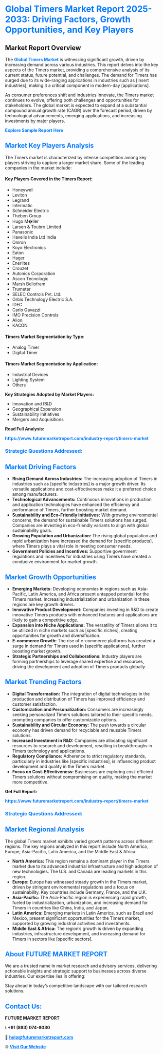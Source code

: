 <h1 style="color: #007BFF;">Global Timers Market Report 2025-2033: Driving Factors, Growth Opportunities, and Key Players</h1>

<section id="overview">
<h2>Market Report Overview</h2>
<p>The <a href="https://www.futuremarketreport.com/industry-report/timers-market" style="color: #007BFF; text-decoration: none;"><strong>Global Timers Market</strong></a> is witnessing significant growth, driven by increasing demand across various industries. This report delves into the key aspects of the Timers market, providing a comprehensive analysis of its current status, future potential, and challenges. The demand for Timers has surged due to its wide-ranging applications in industries such as [insert industries], making it a critical component in modern-day [applications].</p>
<p>As consumer preferences shift and industries innovate, the Timers market continues to evolve, offering both challenges and opportunities for stakeholders. The global market is expected to expand at a substantial compound annual growth rate (CAGR) over the forecast period, driven by technological advancements, emerging applications, and increasing investments by major players.</p>
</section>

<section id="overview">
<p><a href="https://www.futuremarketreport.com/request-sample/reportId=105422" style="color: #007BFF; text-decoration: none;"><strong>Explore Sample Report Here</strong></a></p>
</section>

<section id="key-players">
<h2 style="color: #007BFF;">Market Key Players Analysis</h2>
<p>The Timers market is characterized by intense competition among key players striving to capture a larger market share. Some of the leading companies in the market include:</p>
<h4>Key Players Covered in the Timers Report:</h4>
<ul><li>Honeywell</li><li>Leviton</li><li>Legrand</li><li>Intermatic</li><li>Schneider Electric</li><li>Theben Group</li><li>Hugo M�ller</li><li>Larsen &amp; Toubro Limited</li><li>Panasonic</li><li>Havells India Ltd India</li><li>Omron</li><li>Koyo Electronics</li><li>Eaton</li><li>Hager</li><li>Enerlites</li><li>Crouzet</li><li>Autonics Corporation</li><li>Ascon Tecnologic</li><li>Marsh Bellofram</li><li>Trumeter</li><li>SELEC Controls Pvt. Ltd.</li><li>Orbis Technology Electric S.A.</li><li>IDEC</li><li>Carlo Gavazzi</li><li>IMO Precision Controls</li><li>Alion</li><li>KACON</li></ul>
<h4>Timers Market Segmentation by Type:</h4>
<ul><li>Analog Timer</li><li>Digital Timer</li></ul>

<h4>Timers Market Segmentation by Application:</h4>
<ul><li>Industrial Devices</li><li>Lighting System</li><li>Others</li></ul>
<p><strong>Key Strategies Adopted by Market Players:</strong></p>
<ul>
<li>Innovation and R&D</li>
<li>Geographical Expansion</li>
<li>Sustainability Initiatives</li>
<li>Mergers and Acquisitions</li>
</ul>
</section>

<section>
<p><strong>Read Full Analysis: </strong></p><a href="https://www.futuremarketreport.com/industry-report/timers-market" style="color: #007BFF; text-decoration: none;"><strong>https://www.futuremarketreport.com/industry-report/timers-market</strong></a>
<h3 style="color: #007BFF;">Strategic Questions Addressed:</h3>
</section>

<section id="driving-factors">
<h2 style="color: #007BFF;">Market Driving Factors</h2>
<ul>
<li><strong>Rising Demand Across Industries:</strong> The increasing adoption of Timers in industries such as [specific industries] is a major growth driver. Its versatile applications and cost-effectiveness make it a preferred choice among manufacturers.</li>
<li><strong>Technological Advancements:</strong> Continuous innovations in production and application technologies have enhanced the efficiency and performance of Timers, further boosting market demand.</li>
<li><strong>Sustainability and Eco-Friendly Initiatives:</strong> With growing environmental concerns, the demand for sustainable Timers solutions has surged. Companies are investing in eco-friendly variants to align with global sustainability goals.</li>
<li><strong>Growing Population and Urbanization:</strong> The rising global population and rapid urbanization have increased the demand for [specific products], where Timers plays a vital role in meeting consumer needs.</li>
<li><strong>Government Policies and Incentives:</strong> Supportive government regulations and incentives for industries using Timers have created a conducive environment for market growth.</li>
</ul>
</section>

<section id="growth-opportunities">
<h2 style="color: #007BFF;">Market Growth Opportunities</h2>
<ul>
<li><strong>Emerging Markets:</strong> Developing economies in regions such as Asia-Pacific, Latin America, and Africa present untapped potential for the Timers market. Increasing industrialization and urbanization in these regions are key growth drivers.</li>
<li><strong>Innovative Product Development:</strong> Companies investing in R&D to create innovative Timers products with enhanced features and applications are likely to gain a competitive edge.</li>
<li><strong>Expansion into Niche Applications:</strong> The versatility of Timers allows it to be utilized in niche markets such as [specific niches], creating opportunities for growth and diversification.</li>
<li><strong>E-commerce Growth:</strong> The rise of e-commerce platforms has created a surge in demand for Timers used in [specific applications], further boosting market growth.</li>
<li><strong>Strategic Partnerships and Collaborations:</strong> Industry players are forming partnerships to leverage shared expertise and resources, driving the development and adoption of Timers products globally.</li>
</ul>
</section>

<section id="trending-factors">
<h2 style="color: #007BFF;">Market Trending Factors</h2>
<ul>
<li><strong>Digital Transformation:</strong> The integration of digital technologies in the production and distribution of Timers has improved efficiency and customer satisfaction.</li>
<li><strong>Customization and Personalization:</strong> Consumers are increasingly seeking personalized Timers solutions tailored to their specific needs, prompting companies to offer customizable options.</li>
<li><strong>Sustainability and Circular Economy:</strong> The push towards a circular economy has driven demand for recyclable and reusable Timers solutions.</li>
<li><strong>Increased Investment in R&D:</strong> Companies are allocating significant resources to research and development, resulting in breakthroughs in Timers technology and applications.</li>
<li><strong>Regulatory Compliance:</strong> Adherence to strict regulatory standards, particularly in industries like [specific industries], is influencing product development and quality in the Timers market.</li>
<li><strong>Focus on Cost-Effectiveness:</strong> Businesses are exploring cost-efficient Timers solutions without compromising on quality, making the market more competitive.</li>
</ul>
</section>

<section>
<p><strong>Get Full Report: </strong></p><a href="https://www.futuremarketreport.com/industry-report/timers-market" style="color: #007BFF; text-decoration: none;"><strong>https://www.futuremarketreport.com/industry-report/timers-market</strong></a>
<h3 style="color: #007BFF;">Strategic Questions Addressed:</h3>
</section>


<section id="regional-analysis">
<h2 style="color: #007BFF;">Market Regional Analysis</h2>
<p>The global Timers market exhibits varied growth patterns across different regions. The key regions analyzed in this report include North America, Europe, Asia-Pacific, Latin America, and the Middle East & Africa:</p>
<ul>
<li><strong>North America:</strong> This region remains a dominant player in the Timers market due to its advanced industrial infrastructure and high adoption of new technologies. The U.S. and Canada are leading markets in this region.</li>
<li><strong>Europe:</strong> Europe has witnessed steady growth in the Timers market, driven by stringent environmental regulations and a focus on sustainability. Key countries include Germany, France, and the U.K.</li>
<li><strong>Asia-Pacific:</strong> The Asia-Pacific region is experiencing rapid growth, fueled by industrialization, urbanization, and increasing demand for Timers in countries like China, India, and Japan.</li>
<li><strong>Latin America:</strong> Emerging markets in Latin America, such as Brazil and Mexico, present significant opportunities for the Timers market, supported by growing industrial activities and investments.</li>
<li><strong>Middle East & Africa:</strong> The region’s growth is driven by expanding industries, infrastructure development, and increasing demand for Timers in sectors like [specific sectors].</li>
</ul>
</section>

<footer>
<h2 style="color: #007BFF;">About FUTURE MARKET REPORT</h2>
<p>We are a trusted name in market research and advisory services, delivering actionable insights and strategic support to businesses across diverse industries. Our expertise lies in offering:</p>

<p>Stay ahead in today’s competitive landscape with our tailored research solutions.</p>

<h2 style="color: #007BFF;">Contact Us:</h2>
<p><strong>FUTURE MARKET REPORT</strong></p>
<p>📞 <strong>+91 (883) 074-8030</strong></p>
<p>📧 <strong><a href="mailto:help@futuremarketreport.com" style="color: #007BFF;">help@futuremarketreport.com</a></strong></p>
<p>🌐 <strong><a href="https://www.futuremarketreport.com/" style="color: #007BFF;">Visit Our Website</a></strong></p>
</footer>